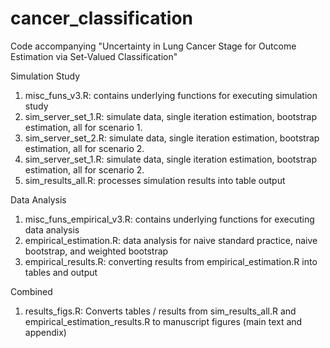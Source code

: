 # cancer_classification
Code accompanying "Uncertainty in Lung Cancer Stage for Outcome Estimation via Set-Valued Classification"

Simulation Study
1.	misc_funs_v3.R: contains underlying functions for executing simulation study 
2.	sim_server_set_1.R: simulate data, single iteration estimation, bootstrap estimation, all for scenario 1.
3.	sim_server_set_2.R: simulate data, single iteration estimation, bootstrap estimation, all for scenario 2.
4.	sim_server_set_1.R: simulate data, single iteration estimation, bootstrap estimation, all for scenario 2.
5.	sim_results_all.R: processes simulation results into table output

Data Analysis
1.	misc_funs_empirical_v3.R: contains underlying functions for executing data analysis 
2.	empirical_estimation.R: data analysis for naive standard practice, naive bootstrap, and weighted bootstrap
3.	empirical_results.R: converting results from empirical_estimation.R into tables and output

Combined
1.	results_figs.R: Converts tables / results from sim_results_all.R and empirical_estimation_results.R to manuscript figures (main text and appendix)
